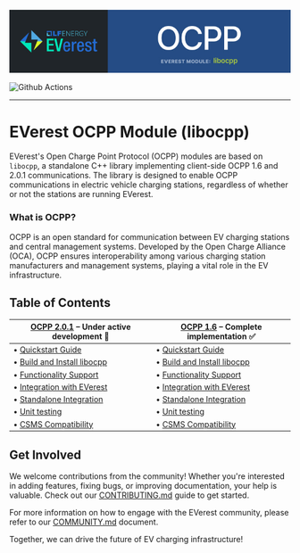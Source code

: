 
![Header](doc/img/banner-ocpp.jpg)

![Github Actions](https://github.com/EVerest/libocpp/actions/workflows/build_and_test.yaml/badge.svg)

---

# EVerest OCPP Module (libocpp)

EVerest's Open Charge Point Protocol (OCPP) modules are based on `libocpp`, a standalone C++ library implementing client-side OCPP 1.6 and 2.0.1 communications. The library is designed to enable OCPP communications in electric vehicle charging stations, regardless of whether or not the stations are running EVerest.
 

### What is OCPP?

OCPP is an open standard for communication between EV charging stations and central management systems. Developed by the Open Charge Alliance (OCA), OCPP ensures interoperability among various charging station manufacturers and management systems, playing a vital role in the EV infrastructure.


## Table of Contents

| [OCPP 2.0.1](/doc/ocpp_201_README.md) – Under active development :construction: | [OCPP 1.6](/doc/ocpp_16_README.md) – Complete implementation :white_check_mark: |
|------------|----------|
| • [Quickstart Guide](/doc/ocpp_201_README.md#quickstart-for-ocpp-201) | • [Quickstart Guide](/doc/ocpp_16_README.md#quickstart-for-ocpp-16) |
| • [Build and Install libocpp](/doc/ocpp_201_README.md#build-and-install-libocpp) | • [Build and Install libocpp](/doc/ocpp_16_README.md#build-and-install-libocpp) |
| • [Functionality Support](/doc/ocpp_201_README.md#integration-with-everest) | • [Functionality Support](/doc/ocpp_16_README.md#functionality-support) |
| • [Integration with EVerest](/doc/ocpp_201_README.md#integration-with-everest) | • [Integration with EVerest](/doc/ocpp_16_README.md#integration-with-everest) |
| • [Standalone Integration](/doc/ocpp_201_README.md#standalone-integration) | • [Standalone Integration](/doc/ocpp_16_README.md#standalone-integration) |
| • [Unit testing](doc/ocpp_201_README.md#unit-testing) | • [Unit testing](doc/ocpp_16_README.md#unit-testing) |
| • [CSMS Compatibility](/doc/ocpp_201_README.md#csms-compatibility) | • [CSMS Compatibility](/doc/ocpp_16_README.md#csms-compatibility) |

## Get Involved

We welcome contributions from the community! Whether you're interested in adding features, fixing bugs, or improving documentation, your help is valuable. Check out our [CONTRIBUTING.md](https://github.com/EVerest/EVerest/blob/main/CONTRIBUTING.md) guide to get started.

For more information on how to engage with the EVerest community, please refer to our [COMMUNITY.md](https://github.com/EVerest/EVerest/blob/main/COMMUNITY.md) document.

Together, we can drive the future of EV charging infrastructure!
